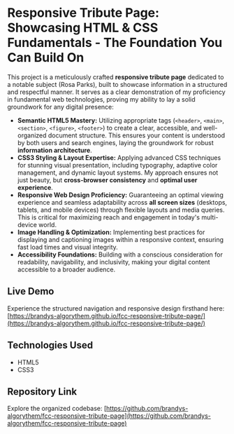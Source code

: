 # Responsive Tribute Page: Showcasing HTML & CSS Fundamentals - **The Foundation You Can Build On**

This project is a meticulously crafted **responsive tribute page** dedicated to a notable subject (Rosa Parks), built to showcase information in a structured and respectful manner. It serves as a clear demonstration of my proficiency in fundamental web technologies, proving my ability to lay a solid groundwork for any digital presence:

* **Semantic HTML5 Mastery:** Utilizing appropriate tags (`<header>`, `<main>`, `<section>`, `<figure>`, `<footer>`) to create a clear, accessible, and well-organized document structure. This ensures your content is understood by both users and search engines, laying the groundwork for robust **information architecture**.
* **CSS3 Styling & Layout Expertise:** Applying advanced CSS techniques for stunning visual presentation, including typography, adaptive color management, and dynamic layout systems. My approach ensures not just beauty, but **cross-browser consistency** and **optimal user experience**.
* **Responsive Web Design Proficiency:** Guaranteeing an optimal viewing experience and seamless adaptability across **all screen sizes** (desktops, tablets, and mobile devices) through flexible layouts and media queries. This is critical for maximizing reach and engagement in today's multi-device world.
* **Image Handling & Optimization:** Implementing best practices for displaying and captioning images within a responsive context, ensuring fast load times and visual integrity.
* **Accessibility Foundations:** Building with a conscious consideration for readability, navigability, and inclusivity, making your digital content accessible to a broader audience.

## Live Demo

Experience the structured navigation and responsive design firsthand here:
[https://brandys-algorythem.github.io/fcc-responsive-tribute-page/](https://brandys-algorythem.github.io/fcc-responsive-tribute-page/)

## Technologies Used

* HTML5
* CSS3

## Repository Link

Explore the organized codebase:
[https://github.com/brandys-algorythem/fcc-responsive-tribute-page](https://github.com/brandys-algorythem/fcc-responsive-tribute-page)
